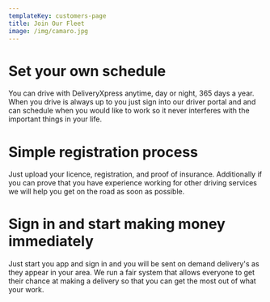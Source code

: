 ```yaml
---
templateKey: customers-page
title: Join Our Fleet
image: /img/camaro.jpg
---
```

# Set your own schedule

You can drive with DeliveryXpress anytime, day or night, 365 days a year. When you drive is always up to you just sign into our driver portal and and can schedule when you would like to work so it never interferes with the important things in your life.

# Simple registration process

Just upload your licence, registration, and proof of insurance. Additionally if you can prove that you have experience working for other driving services we will help you get on the road as soon as possible.

# Sign in and start making money immediately

Just start you app and sign in and you will be sent on demand delivery's as they appear in your area. We run a fair system that allows everyone to get their chance at making a delivery so that you can get the most out of what your work.
